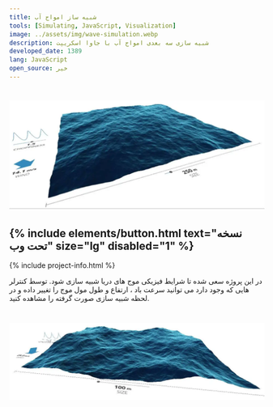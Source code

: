```yaml
---
title: شبیه ساز امواج آب
tools: [Simulating, JavaScript, Visualization]
image: ../assets/img/wave-simulation.webp
description: شبیه سازی سه بعدی امواج آب با جاوا اسکریپت
developed_date: 1389
lang: JavaScript
open_source: خیر
---
```


<h1 class="center">
<img src="../assets/img/wave-simulation.webp"/>
</h1>

<h2 class="center">
{% include elements/button.html text="نسخه تحت وب" size="lg" disabled="1" %}
</h2>

{% include project-info.html %}

در این پروژه سعی شده تا شرایط فیزیکی موج های دریا شبیه سازی شود. توسط کنترلر هایی که وجود دارد می توانید سرعت باد ، ارتفاع و طول مول موج را تغییر داده و در لحظه شبیه سازی صورت گرفته را مشاهده کنید.

<h1 class="center">
<img src="../assets/img/wave-simulation-2.webp"/>
</h1>
